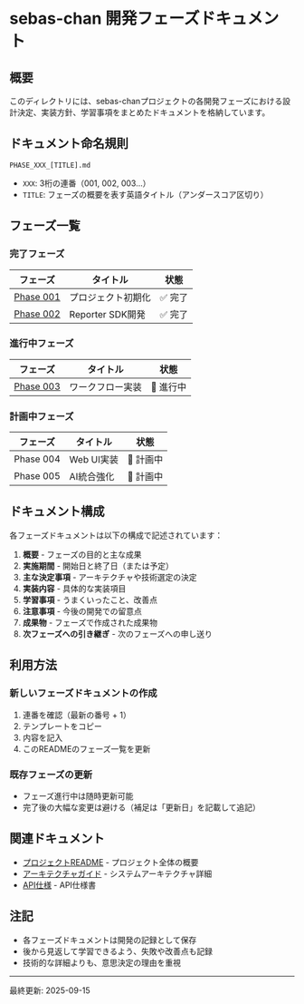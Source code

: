 # sebas-chan 開発フェーズドキュメント

## 概要

このディレクトリには、sebas-chanプロジェクトの各開発フェーズにおける設計決定、実装方針、学習事項をまとめたドキュメントを格納しています。

## ドキュメント命名規則

```
PHASE_XXX_[TITLE].md
```

- `XXX`: 3桁の連番（001, 002, 003...）
- `TITLE`: フェーズの概要を表す英語タイトル（アンダースコア区切り）

## フェーズ一覧

### 完了フェーズ

| フェーズ                                             | タイトル           | 状態    |
| ---------------------------------------------------- | ------------------ | ------- |
| [Phase 001](./PHASE_001_PROJECT_INITIALIZATION.md)   | プロジェクト初期化 | ✅ 完了 |
| [Phase 002](./PHASE_002_REPORTER_SDK_DEVELOPMENT.md) | Reporter SDK開発   | ✅ 完了 |

### 進行中フェーズ

| フェーズ                                            | タイトル         | 状態      |
| --------------------------------------------------- | ---------------- | --------- |
| [Phase 003](./PHASE_003_WORKFLOW_IMPLEMENTATION.md) | ワークフロー実装 | 🚧 進行中 |

### 計画中フェーズ

| フェーズ  | タイトル   | 状態      |
| --------- | ---------- | --------- |
| Phase 004 | Web UI実装 | 📝 計画中 |
| Phase 005 | AI統合強化 | 📝 計画中 |

## ドキュメント構成

各フェーズドキュメントは以下の構成で記述されています：

1. **概要** - フェーズの目的と主な成果
2. **実施期間** - 開始日と終了日（または予定）
3. **主な決定事項** - アーキテクチャや技術選定の決定
4. **実装内容** - 具体的な実装項目
5. **学習事項** - うまくいったこと、改善点
6. **注意事項** - 今後の開発での留意点
7. **成果物** - フェーズで作成された成果物
8. **次フェーズへの引き継ぎ** - 次のフェーズへの申し送り

## 利用方法

### 新しいフェーズドキュメントの作成

1. 連番を確認（最新の番号 + 1）
2. テンプレートをコピー
3. 内容を記入
4. このREADMEのフェーズ一覧を更新

### 既存フェーズの更新

- フェーズ進行中は随時更新可能
- 完了後の大幅な変更は避ける（補足は「更新日」を記載して追記）

## 関連ドキュメント

- [プロジェクトREADME](../../README.md) - プロジェクト全体の概要
- [アーキテクチャガイド](../architecture/) - システムアーキテクチャ詳細
- [API仕様](../api/) - API仕様書

## 注記

- 各フェーズドキュメントは開発の記録として保存
- 後から見返して学習できるよう、失敗や改善点も記録
- 技術的な詳細よりも、意思決定の理由を重視

---

最終更新: 2025-09-15
